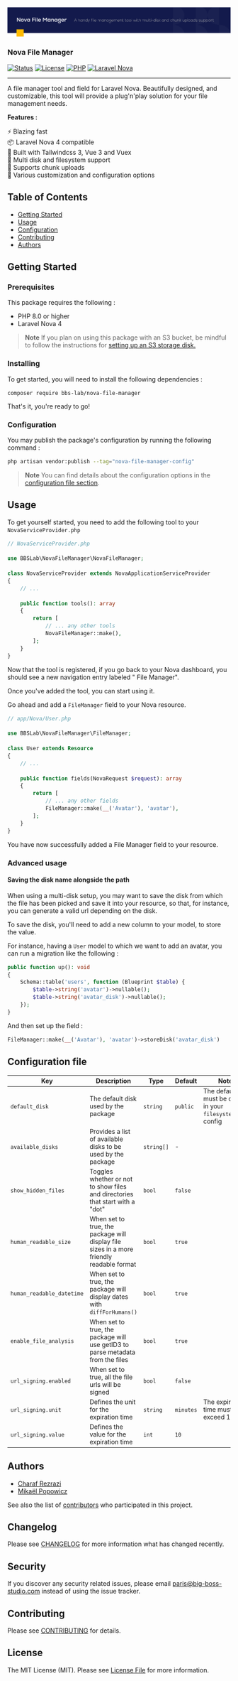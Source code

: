 <img src="./docs/banner.png"/>
<h3 align="left">Nova File Manager</h3>

<div align="left">

[![Status](https://img.shields.io/badge/status-active-success.svg)]()
[![License](https://img.shields.io/badge/license-MIT-blue.svg)](/LICENSE)
[![PHP](https://img.shields.io/badge/PHP-8-blue.svg)]()
[![Laravel Nova](https://img.shields.io/badge/laravel%2Fnova-4-cyan.svg)]()


</div>

---

<p>
A file manager tool and field for Laravel Nova. Beautifully designed, and customizable, this tool will provide a plug'n'play solution for your file management needs.

**Features :**

⚡️ Blazing fast  
📦️ Laravel Nova 4 compatible  
💅 Built with Tailwindcss 3, Vue 3 and Vuex  
💽 Multi disk and filesystem support  
🧩 Supports chunk uploads  
🔧 Various customization and configuration options
</p>

## Table of Contents

- [Getting Started](#getting_started)
- [Usage](#usage)
- [Configuration](#configuration-file)
- [Contributing](../CONTRIBUTING.md)
- [Authors](#authors)

## Getting Started <a name = "getting_started"></a>

### Prerequisites

This package requires the following :

- PHP 8.0 or higher
- Laravel Nova 4

> **Note** If you plan on using this package with an S3 bucket, be mindful to follow the instructions
for <a href="https://laravel.com/docs/9.x/filesystem#s3-driver-configuration">setting up an S3 storage disk. </a>

### Installing

To get started, you will need to install the following dependencies :

```
composer require bbs-lab/nova-file-manager
```

That's it, you're ready to go!

### Configuration

You may publish the package's configuration by running the following command :

```bash
php artisan vendor:publish --tag="nova-file-manager-config"
```

> **Note** You can find details about the configuration options in the [configuration file section](#configuration-file).

## Usage <a name="usage"></a>

To get yourself started, you need to add the following tool to your `NovaServiceProvider.php`

```php
// NovaServiceProvider.php

use BBSLab\NovaFileManager\NovaFileManager;

class NovaServiceProvider extends NovaApplicationServiceProvider
{
    // ...
    
    public function tools(): array 
    {
        return [
            // ... any other tools
            NovaFileManager::make(),
        ];
    }
}
```

Now that the tool is registered, if you go back to your Nova dashboard, you should see a new navigation entry labeled "
File Manager".

Once you've added the tool, you can start using it.

Go ahead and add a `FileManager` field to your Nova resource.

```php
// app/Nova/User.php

use BBSLab\NovaFileManager\FileManager;

class User extends Resource
{
    // ...
    
    public function fields(NovaRequest $request): array 
    {
        return [
            // ... any other fields
            FileManager::make(__('Avatar'), 'avatar'),
        ];
    }
}
```

You have now successfully added a File Manager field to your resource.

### Advanced usage

#### Saving the disk name alongside the path

When using a multi-disk setup, you may want to save the disk from which the file has been picked and save it into your
resource, so that, for instance, you can generate a valid url depending on the disk.

To save the disk, you'll need to add a new column to your model, to store the value.

For instance, having a `User` model to which we want to add an avatar, you can run a migration like the following :

```php
public function up(): void
{
    Schema::table('users', function (Blueprint $table) {
        $table->string('avatar')->nullable();
        $table->string('avatar_disk')->nullable();
    });
}
```

And then set up the field :

```php
FileManager::make(__('Avatar'), 'avatar')->storeDisk('avatar_disk')
```

## Configuration file <a name = "configuration-file"></a>

| Key                       | Description                                                                              | Type       | Default   | Notes                                                             |
|---------------------------|------------------------------------------------------------------------------------------|------------|-----------|-------------------------------------------------------------------|
| `default_disk`            | The default disk used by the package                                                     | `string`   | `public`  | The default disk must be defined in your `filesystems.php` config |
| `available_disks`         | Provides a list of available disks to be used by the package                             | `string[]` | -         |                                                                   |
| `show_hidden_files`       | Toggles whether or not to show files and directories that start with a "dot"             | `bool`     | `false`   |                                                                   |
| `human_readable_size`     | When set to true, the package will display file sizes in a more friendly readable format | `bool`     | `true`    |                                                                   |
| `human_readable_datetime` | When set to true, the package will display dates with `diffForHumans()`                  | `bool`     | `true`    |                                                                   |
| `enable_file_analysis`    | When set to true, the package will use getID3 to parse metadata from the files           | `bool`     | `true`    |                                                                   |
| `url_signing.enabled`     | When set to true, all the file urls will be signed                                       | `bool`     | `false`   |                                                                   |
| `url_signing.unit`        | Defines the unit for the expiration time                                                 | `string`   | `minutes` | The expiration time must not exceed 1 week                        |
| `url_signing.value`       | Defines the value for the expiration time                                                | `int`      | `10`      |                                                                   |

## Authors <a name = "authors"></a>

- [Charaf Rezrazi](https://github.com/crezra)
- [Mikaël Popowicz](https://github.com/mikaelpopowicz)

See also the list of [contributors](https://github.com/bbs-lab/nova-file-manager/contributors) who
participated in this project.

## Changelog

Please see [CHANGELOG](CHANGELOG.md) for more information what has changed recently.

## Security

If you discover any security related issues, please email paris@big-boss-studio.com instead of using the issue tracker.

## Contributing

Please see [CONTRIBUTING](CONTRIBUTING.md) for details.

## License

The MIT License (MIT). Please see [License File](LICENSE.md) for more information.